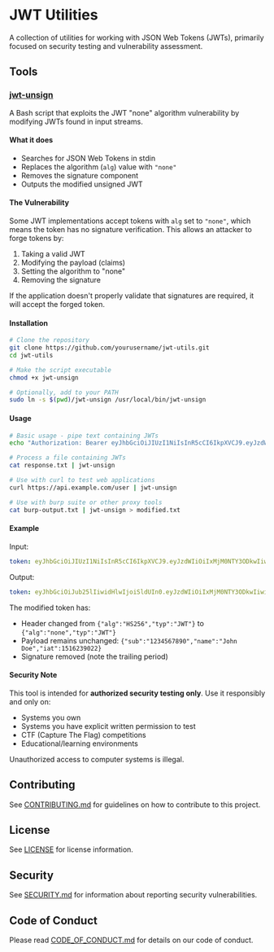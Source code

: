 # JWT Utilities

A collection of utilities for working with JSON Web Tokens (JWTs), primarily focused on security testing and vulnerability assessment.

## Tools

### [jwt-unsign](jwt-unsign)

A Bash script that exploits the JWT "none" algorithm vulnerability by modifying JWTs found in input streams.

#### What it does

- Searches for JSON Web Tokens in stdin
- Replaces the algorithm (`alg`) value with `"none"`
- Removes the signature component
- Outputs the modified unsigned JWT

#### The Vulnerability

Some JWT implementations accept tokens with `alg` set to `"none"`, which means the token has no signature verification. This allows an attacker to forge tokens by:

1. Taking a valid JWT
2. Modifying the payload (claims)
3. Setting the algorithm to "none"
4. Removing the signature

If the application doesn't properly validate that signatures are required, it will accept the forged token.

#### Installation

```bash
# Clone the repository
git clone https://github.com/yourusername/jwt-utils.git
cd jwt-utils

# Make the script executable
chmod +x jwt-unsign

# Optionally, add to your PATH
sudo ln -s $(pwd)/jwt-unsign /usr/local/bin/jwt-unsign
```

#### Usage

```bash
# Basic usage - pipe text containing JWTs
echo "Authorization: Bearer eyJhbGciOiJIUzI1NiIsInR5cCI6IkpXVCJ9.eyJzdWIiOiIxMjM0NTY3ODkwIiwibmFtZSI6IkpvaG4gRG9lIiwiaWF0IjoxNTE2MjM5MDIyfQ.SflKxwRJSMeKKF2QT4fwpMeJf36POk6yJV_adQssw5c" | jwt-unsign

# Process a file containing JWTs
cat response.txt | jwt-unsign

# Use with curl to test web applications
curl https://api.example.com/user | jwt-unsign

# Use with burp suite or other proxy tools
cat burp-output.txt | jwt-unsign > modified.txt
```

#### Example

Input:

```yaml
token: eyJhbGciOiJIUzI1NiIsInR5cCI6IkpXVCJ9.eyJzdWIiOiIxMjM0NTY3ODkwIiwibmFtZSI6IkpvaG4gRG9lIiwiaWF0IjoxNTE2MjM5MDIyfQ.SflKxwRJSMeKKF2QT4fwpMeJf36POk6yJV_adQssw5c
```

Output:

```yaml
token: eyJhbGciOiJub25lIiwidHlwIjoiSldUIn0.eyJzdWIiOiIxMjM0NTY3ODkwIiwibmFtZSI6IkpvaG4gRG9lIiwiaWF0IjoxNTE2MjM5MDIyfQ.
```

The modified token has:

- Header changed from `{"alg":"HS256","typ":"JWT"}` to `{"alg":"none","typ":"JWT"}`
- Payload remains unchanged: `{"sub":"1234567890","name":"John Doe","iat":1516239022}`
- Signature removed (note the trailing period)

#### Security Note

This tool is intended for **authorized security testing only**. Use it responsibly and only on:

- Systems you own
- Systems you have explicit written permission to test
- CTF (Capture The Flag) competitions
- Educational/learning environments

Unauthorized access to computer systems is illegal.

## Contributing

See [CONTRIBUTING.md](CONTRIBUTING.md) for guidelines on how to contribute to this project.

## License

See [LICENSE](LICENSE) for license information.

## Security

See [SECURITY.md](SECURITY.md) for information about reporting security vulnerabilities.

## Code of Conduct

Please read [CODE_OF_CONDUCT.md](CODE_OF_CONDUCT.md) for details on our code of conduct.
